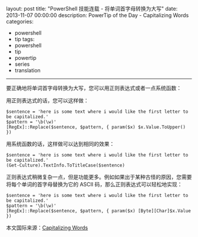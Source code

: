 ﻿layout: post
title: "PowerShell 技能连载 - 将单词首字母转换为大写"
date: 2013-11-07 00:00:00
description: PowerTip of the Day - Capitalizing Words
categories:
- powershell
- tip
tags:
- powershell
- tip
- powertip
- series
- translation
---
要正确地将单词首字母转换为大写，您可以用正则表达式或者一点系统函数：

用正则表达式的话，您可以这样做：

	$sentence = 'here is some text where i would like the first letter to be capitalized.'
	$pattern = '\b(\w)'
	[RegEx]::Replace($sentence, $pattern, { param($x) $x.Value.ToUpper() }) 

用系统函数的话，这样做可以达到相同的效果：

	$sentence = 'here is some text where i would like the first letter to be capitalized.'
	(Get-Culture).TextInfo.ToTitleCase($sentence) 

正则表达式稍微复杂一点，但是功能更多。例如如果出于某种古怪的原因，您需要将每个单词的首字母替换为它的 ASCII 码，那么正则表达式可以轻松地实现：

	$sentence = 'here is some text where i would like the first letter to be capitalized.'
	$pattern = '\b(\w)'
	[RegEx]::Replace($sentence, $pattern, { param($x) [Byte][Char]$x.Value })
 
<!--more-->
本文国际来源：[Capitalizing Words](http://community.idera.com/powershell/powertips/b/tips/posts/capitalizing-words)
